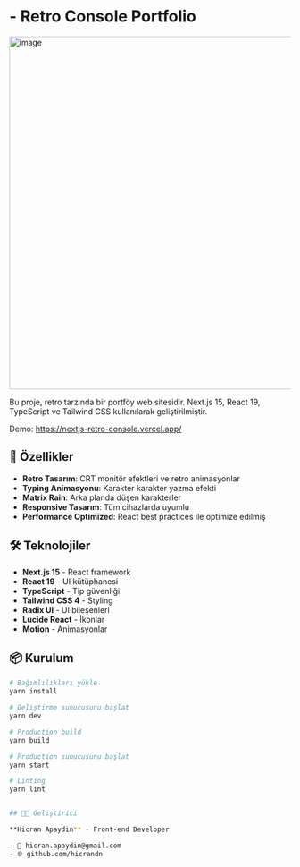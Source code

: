 #  - Retro Console Portfolio

<img width="1045" height="631" alt="image" src="https://github.com/user-attachments/assets/13cc6bb2-0f1a-4015-9ed0-2f6ca04ba8ba" />


Bu proje, retro tarzında bir portföy web sitesidir. Next.js 15, React 19, TypeScript ve Tailwind CSS kullanılarak geliştirilmiştir.

Demo: https://nextjs-retro-console.vercel.app/

## 🚀 Özellikler

- **Retro Tasarım**: CRT monitör efektleri ve retro animasyonlar
- **Typing Animasyonu**: Karakter karakter yazma efekti
- **Matrix Rain**: Arka planda düşen karakterler
- **Responsive Tasarım**: Tüm cihazlarda uyumlu
- **Performance Optimized**: React best practices ile optimize edilmiş

## 🛠️ Teknolojiler

- **Next.js 15** - React framework
- **React 19** - UI kütüphanesi
- **TypeScript** - Tip güvenliği
- **Tailwind CSS 4** - Styling
- **Radix UI** - UI bileşenleri
- **Lucide React** - İkonlar
- **Motion** - Animasyonlar

## 📦 Kurulum

```bash
# Bağımlılıkları yükle
yarn install

# Geliştirme sunucusunu başlat
yarn dev

# Production build
yarn build

# Production sunucusunu başlat
yarn start

# Linting
yarn lint


## 👨‍💻 Geliştirici

**Hicran Apaydin** - Front-end Developer

- 📧 hicran.apaydin@gmail.com
- 🌐 github.com/hicrandn
```
